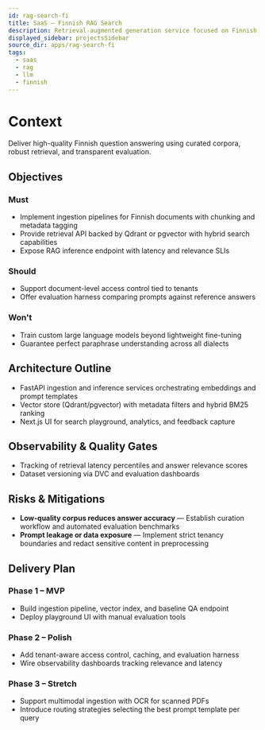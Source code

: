 ```yaml
---
id: rag-search-fi
title: SaaS – Finnish RAG Search
description: Retrieval-augmented generation service focused on Finnish corpora.
displayed_sidebar: projectsSidebar
source_dir: apps/rag-search-fi
tags:
  - saas
  - rag
  - llm
  - finnish
---
```


# Context

Deliver high-quality Finnish question answering using curated corpora, robust retrieval, and transparent evaluation.

## Objectives

### Must
- Implement ingestion pipelines for Finnish documents with chunking and metadata tagging
- Provide retrieval API backed by Qdrant or pgvector with hybrid search capabilities
- Expose RAG inference endpoint with latency and relevance SLIs

### Should
- Support document-level access control tied to tenants
- Offer evaluation harness comparing prompts against reference answers

### Won't
- Train custom large language models beyond lightweight fine-tuning
- Guarantee perfect paraphrase understanding across all dialects

## Architecture Outline

- FastAPI ingestion and inference services orchestrating embeddings and prompt templates
- Vector store (Qdrant/pgvector) with metadata filters and hybrid BM25 ranking
- Next.js UI for search playground, analytics, and feedback capture

## Observability & Quality Gates

- Tracking of retrieval latency percentiles and answer relevance scores
- Dataset versioning via DVC and evaluation dashboards

## Risks & Mitigations

- **Low-quality corpus reduces answer accuracy** — Establish curation workflow and automated evaluation benchmarks
- **Prompt leakage or data exposure** — Implement strict tenancy boundaries and redact sensitive content in preprocessing

## Delivery Plan

### Phase 1 – MVP
- Build ingestion pipeline, vector index, and baseline QA endpoint
- Deploy playground UI with manual evaluation tools

### Phase 2 – Polish
- Add tenant-aware access control, caching, and evaluation harness
- Wire observability dashboards tracking relevance and latency

### Phase 3 – Stretch
- Support multimodal ingestion with OCR for scanned PDFs
- Introduce routing strategies selecting the best prompt template per query
